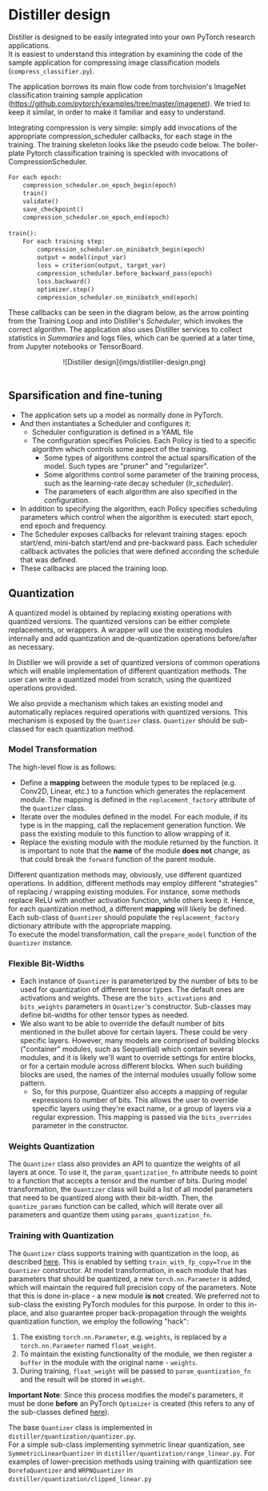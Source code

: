 # Distiller design

Distiller is designed to be easily integrated into your own PyTorch research applications.<br>
It is easiest to understand this integration by examining the code of the sample application for compressing image classification models (```compress_classifier.py```).<br>

The application borrows its main flow code from torchvision's ImageNet classification training sample application (https://github.com/pytorch/examples/tree/master/imagenet). We tried to keep it similar, in order to make it familiar and easy to understand.

Integrating compression is very simple: simply add invocations of the appropriate compression_scheduler callbacks, for each stage in the training.  The training skeleton looks like the pseudo code below.  The boiler-plate Pytorch classification training is speckled with invocations of CompressionScheduler.

```
For each epoch:
    compression_scheduler.on_epoch_begin(epoch)
    train()
    validate()
    save_checkpoint()
    compression_scheduler.on_epoch_end(epoch)

train():
    For each training step:
        compression_scheduler.on_minibatch_begin(epoch)
        output = model(input_var)
        loss = criterion(output, target_var)
        compression_scheduler.before_backward_pass(epoch)
        loss.backward()
        optimizer.step()
        compression_scheduler.on_minibatch_end(epoch)
```

These callbacks can be seen in the diagram below, as the arrow pointing from the Training Loop and into Distiller's *Scheduler*, which invokes the correct algorithm.  The application also uses Distiller services to collect statistics in *Summaries* and logs files, which can be queried at a later time, from Jupyter notebooks or TensorBoard.

<center>![Distiller design](imgs/distiller-design.png)</center><br>

## Sparsification and fine-tuning
- The application sets up a model as normally done in PyTorch.
- And then instantiates a Scheduler and configures it:
    * Scheduler configuration is defined in a YAML file
    * The configuration specifies Policies. Each Policy is tied to a specific algorithm which controls some aspect of the training.
        * Some types of algorithms control the actual sparsification of the model. Such types are "pruner" and "regularizer".
        * Some algorithms control some parameter of the training process, such as the learning-rate decay scheduler (*lr_scheduler*).
        * The parameters of each algorithm are also specified in the configuration.
- In addition to specifying the algorithm, each Policy specifies scheduling parameters which control when the algorithm is executed: start epoch, end epoch and frequency.
- The Scheduler exposes callbacks for relevant training stages: epoch start/end, mini-batch start/end and pre-backward pass. Each scheduler callback activates the policies that were defined according the schedule that was defined.
- These callbacks are placed the training loop.

## Quantization
A quantized model is obtained by replacing existing operations with quantized versions. The quantized versions can be either complete replacements, or wrappers. A wrapper will use the existing modules internally and add quantization and de-quantization operations before/after as necessary.

In Distiller we will provide a set of quantized versions of common operations which will enable implementation of different quantization methods. The user can write a quantized model from scratch, using the quantized operations provided.

We also provide a mechanism which takes an existing model and automatically replaces required operations with quantized versions. This mechanism is exposed by the `Quantizer` class. `Quantizer` should be sub-classed for each quantization method.

### Model Transformation

The high-level flow is as follows:

- Define a **mapping** between the module types to be replaced (e.g. Conv2D, Linear, etc.) to a function which generates the replacement module. The mapping is defined in the `replacement_factory` attribute of the `Quantizer` class.
- Iterate over the modules defined in the model. For each module, if its type is in the mapping, call the replacement generation function. We pass the existing module to this function to allow wrapping of it.
- Replace the existing module with the module returned by the function. It is important to note that the **name** of the module **does not** change, as that could break the `forward` function of the parent module.

Different quantization methods may, obviously, use different quantized operations. In addition, different methods may employ different "strategies" of replacing / wrapping existing modules. For instance, some methods replace ReLU with another activation function, while others keep it. Hence, for each quantization method, a different **mapping** will likely be defined.  
Each sub-class of `Quantizer` should populate the `replacement_factory` dictionary attribute with the appropriate mapping.  
To execute the model transformation, call the `prepare_model` function of the `Quantizer` instance.

### Flexible Bit-Widths

- Each instance of `Quantizer` is parameterized by the number of bits to be used for quantization of different tensor types. The default ones are activations and weights. These are the `bits_activations` and `bits_weights` parameters in `Quantizer`'s constructor. Sub-classes may define bit-widths for other tensor types as needed.
- We also want to be able to override the default number of bits mentioned in the bullet above for certain layers. These could be very specific layers. However, many models are comprised of building blocks ("container" modules, such as Sequential) which contain several modules, and it is likely we'll want to override settings for entire blocks, or for a certain module across different blocks. When such building blocks are used, the names of the internal modules usually follow some pattern.
   - So, for this purpose, Quantizer also accepts a mapping of regular expressions to number of bits. This allows the user to override specific layers using they're exact name, or a group of layers via a regular expression. This mapping is passed via the `bits_overrides` parameter in the constructor.

### Weights Quantization

The `Quantizer` class also provides an API to quantize the weights of all layers at once. To use it, the `param_quantization_fn` attribute needs to point to a function that accepts a tensor and the number of bits. During model transformation, the `Quantizer` class will build a list of all model parameters that need to be quantized along with their bit-width. Then, the `quantize_params` function can be called, which will iterate over all parameters and quantize them using `params_quantization_fn`.

### Training with Quantization

The `Quantizer` class supports training with quantization in the loop, as described [here](quantization.md#training-with-quantization). This is enabled by setting `train_with_fp_copy=True` in the `Quantizer` constructor. At model transformation, in each module that has parameters that should be quantized, a new `torch.nn.Parameter` is added, which will maintain the required full precision copy of the parameters. Note that this is done in-place - a new module **is not** created. We preferred not to sub-class the existing PyTorch modules for this purpose. In order to this in-place, and also guarantee proper back-propagation through the weights quantization function, we employ the following "hack":

1. The existing `torch.nn.Parameter`, e.g. `weights`, is replaced by a `torch.nn.Parameter` named `float_weight`.
2. To maintain the existing functionality of the module, we then register a `buffer` in the module with the original name - `weights`.
3. During training, `float_weight` will be passed to `param_quantization_fn` and the result will be stored in `weight`.

**Important Note**: Since this process modifies the model's parameters, it must be done **before** an PyTorch `Optimizer` is created (this refers to any of the sub-classes defined [here](https://pytorch.org/docs/stable/optim.html#algorithms)).

The base `Quantizer` class is implemented in `distiller/quantization/quantizer.py`.  
For a simple sub-class implementing symmetric linear quantization, see `SymmetricLinearQuantizer` in `distiller/quantization/range_linear.py`. For examples of lower-precision methods using training with quantization see `DorefaQuantizer` and `WRPNQuantizer` in `distiller/quantization/clipped_linear.py`
